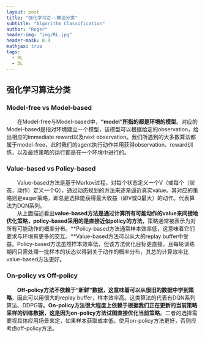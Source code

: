 ```yaml
---
layout: post
title: "强化学习之——算法分类"
subtitle: "Algorithm Classification"
author: "Roger"
header-img: "img/RL.jpg"
header-mask: 0.4
mathjax: true
tags:
  - RL
  - DL
---
```


## 强化学习算法分类
### **Model-free vs Model-based**  
&emsp;&emsp;在Model-free与Model-based中，**“model”所指的都是环境的模型**。对应的Model-based是指对环境建立一个模型，该模型可以根据给定的observation，给出相应的immediate reward以及next observation。我们所遇到的大多数算法都属于model-free，此时我们的agent执行动作并用获得observation、reward训练，以及最终策略的运行都是在一个环境中进行的。
### **Value-based vs Policy-based**  
&emsp;&emsp;Value-based方法是基于Markov过程，对每个状态定义一个V（或每个（状态，动作）定义一个Q），通过动态规划的方法来逐渐逼近真实value。其对应的策略则是eager策略，即总是选择能获得最大收益（即V或Q最大）的动作。代表算法为DQN系列。  
&emsp;&emsp;从上面描述看出**value-based方法是通过计算所有可能动作的value来间接地优化策略，policy-based采用的是直接近似policy的方法**，策略通常被表示为对所有可能动作的概率分布。**Policy-based方法通常样本效率低，这意味着它们要求与环境有更多的交互。**Value-based方法可以从大的replay buffer中受益。Policy-based方法虽然样本效率低，但该方法优化目标更直接，且每轮训练期间只需处理一批样本的状态以得到关于动作的概率分布，其总的计算效率比value-based方法更好。  
### **On-policy vs Off-policy**  
&emsp;&emsp;**Off-policy方法不依赖于“新鲜”数据，这意味着可以从很旧的数据中学到策略**，因此可以用很大的replay buffer，样本效率高。这类算法的代表有DQN系列算法、DDPG等。**On-policy方法很大程度上依赖于根据我们正在更新的当前策略采样的训练数据，这是因为on-policy方法试图直接优化当前策略**。二者的选择需要视具体应用场景来定，如果样本获取成本低，使用on-policy方法更好，否则应考虑off-policy方法。
